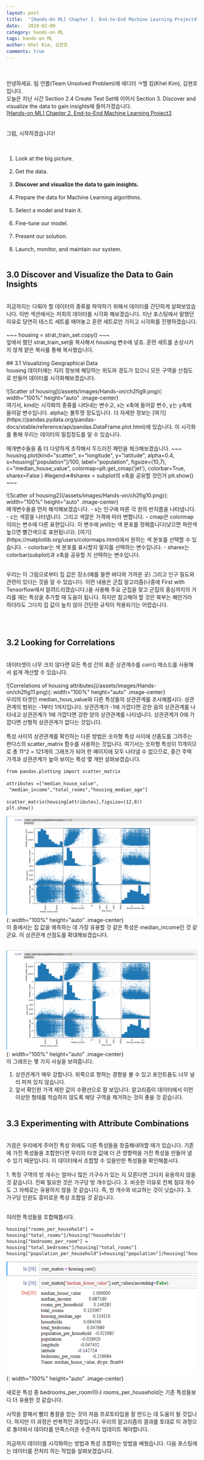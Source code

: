 ```yaml
---
layout: post
title:  "[Hands-On ML] Chapter 2. End-to-End Machine Learning Project4"
date:   2019-02-09
category: hands-on ML
tags: hands-on ML
author: Khel Kim, 김현호
comments: true
---
```


<br><br>
안녕하세요. 팀 언플(Team Unsolved Problem)에 에디터 ㅋ헬 킴(Khel Kim), 김현호입니다.
<br>
오늘은 지난 시간 Section 2.4 Create Test Set에 이어서 Section 3. Discover and visualize the data to gain insights에 들어가겠습니다.
<br>
[[Hands-on ML] Chapter 2. End-to-End Machine Learning Project3](http://127.0.0.1:4000/hands-on%20ml/2019/02/09/Hands-On-Machine-Learning-with-Scikit-Learn-and-Tensorflow1.html)
<br><br><br>
그럼, 시작하겠습니다!
<br><br><br>
1. Look at the big picture.
<br><br>
2. Get the data.
<br><br>
3. __Discover and visualize the data to gain insights.__
<br><br>
4. Prepare the data for Machine Learning algorithms.
<br><br>
5. Select a model and train it.
<br><br>
6. Fine-tune our model.
<br><br>
7. Present our solution.
<br><br>
8. Launch, monitor, and maintain our system.
<br><br>



## 3.0 Discover and Visualize the Data to Gain Insights
<br>
지금까지는 다뤄야 할 데이터의 종류를 파악하기 위해서 데이터를 간단하게 살펴보았습니다. 이번 섹션에서는 저희의 데이터를 시각화 해보겠습니다. 지난 포스팅에서 말했던 이유로 당연히 테스트 세트를 떼어놓고 훈련 세트로만 가지고 시각화를 진행하겠습니다.
<br><br>
~~~
housing = strat_train_set.copy()
~~~
<br>
앞에서 했던 strat_train_set을 복사해서 housing 변수에 넣죠. 훈련 세트를 손상시키지 않게 얕은 복사를 통해 복사했습니다.
<br><br>
## 3.1 Visualizing Geographical Data
<br>
housing 데이터에는 지리 정보에 해당하는 위도와 경도가 있으니 모든 구역을 산점도로 만들어 데이터를 시각화해보겠습니다.
<br><br>
![Scatter of housing](/assets/images/Hands-on/ch2fig9.png){: width="100%" height="auto" .image-center}
<br>
여기서, kind는 시각화의 종류를 나타내는 변수고, x는 x축에 들어갈 변수, y는 y축에 들어갈 변수입니다. alpha는 불투명 정도입니다. 더 자세한 정보는 [여기](https://pandas.pydata.org/pandas-docs/stable/reference/api/pandas.DataFrame.plot.html)에 있습니다. 이 시각화를 통해 우리는 데이터의 밀집정도를 알 수 있습니다.
<br><br>
매개변수들을 좀 더 다양하게 조작해서 두드러진 패턴을 체크해보겠습니다.
~~~
housing.plot(kind="scatter", x="longitude", y="latitude", alpha=0.4,
s=housing["population"]/100, label="population", figsize=(10,7),
c="median_house_value", colormap=plt.get_cmap('jet'), colorbar=True, sharex=False
) #legend=>#sharex = subplot의 x축을 공유할 것인가
plt.show()
~~~
<br><br>
![Scatter of housing2](/assets/images/Hands-on/ch2fig10.png){: width="100%" height="auto" .image-center}
<br>
매개변수들을 먼저 해석해보겠습니다.
- s는 인구에 따른 각 원의 반지름을 나타냅니다.
- c는 색깔을 나타냅니다. 그리고 색깔은 가격에 따라 변합니다.
- cmap은 colormap이라는 변수에 다른 표현입니다. 이 변수에 jet라는 색 분포를 정해줍니다(낮으면 파란색 높으면 빨간색으로 표현됩니다). [여기](https://matplotlib.org/users/colormaps.html)에서 원하는 색 분포를 선택할 수 있습니다.
- colorbar는 색 분포를 표시할지 말지를 선택하는 변수입니다.
- sharex는 colorbar(subplot)과 x축을 공유할 지 선택하는 변수입니다.
<br><br>



우리는 이 그림으로부터 집 값은 장소(예를 들면 바다와 가까운 곳) 그리고 인구 밀도와 관련이 있다는 것을 알 수 있습니다. 이런 내용은 군집 알고리즘(나중에 First with Tensorflow에서 알려드리겠습니다.)을 사용해 주요 군집을 찾고 군집의 중심까지의 거리를 재는 특성을 추가할 때 도움이 됩니다. 하지만 참고해야 할 것은 북부는 해안가라 하더라도 그다지 집 값이 높지 않아 간단한 규칙이 적용되기는 어렵습니다.

<br><br>
## 3.2 Looking for Correlations
<br>
데이터셋이 너무 크지 않다면 모든 특성 간의 표준 상관계수를 corr() 메소드를 사용해서 쉽게 계산할 수 있습니다.
<br><br>
![Correlations of housing attributes](/assets/images/Hands-on/ch2fig11.png){: width="100%" height="auto" .image-center}
<br>
우리의 타겟인 median_hous_value와 다른 특성들의 상관관계를 조사해봅시다. 상관관계의 범위는 -1부터 1까지입니다. 상관관계가 -1에 가깝다면 강한 음의 상관관계를 나타내고 상관관계가 1에 가깝다면 강한 양의 상관관계를 나타냅니다. 상관관계가 0에 가깝다면 선형적 상관관계가 없다는 것입니다.
<br><br>
특성 사이의 상관관계를 확인하는 다른 방법은 숫자형 특성 사이에 산좀도를 그려주는 판다스의 scatter_matrix 함수를 사용하는 것입니다. 여기서는 숫자형 특성이 11개이므로 총 11^2 = 121개의 그래프가 되어 한 페이지에 모두 나타낼 수 없으므로, 중간 주택 가격과 상관관계가 높아 보이는 특성 몇 개만 살펴보겠습니다.

~~~
from pandas.plotting import scatter_matrix

attributes =["median_house_value",
 "median_income","total_rooms","housing_median_age"]

scatter_matrix(housing[attributes],figsize=(12,8))
plt.show()
~~~
![Correlations of housing attributes2](/assets/images/Hands-on/ch2fig12.png){: width="100%" height="auto" .image-center}
<br>
이 중에서는 집 값을 예측하는 데 가장 유용할 것 같은 특성은 median_income인 것 같군요. 이 상관관계 산점도를 확대해보겠습니다.
<br><br>

![Correlations of housing price and median_income](/assets/images/Hands-on/ch2fig12.png){: width="100%" height="auto" .image-center}
<br>
이 그래프는 몇 가지 사실을 보여줍니다.
1. 상관관계가 매우 강합니다. 위쪽으로 향하는 경향을 볼 수 있고 포인트들도 너무 널리 퍼져 있지 않습니다.
2. 앞서 확인한 가격 제한 값이 수평선으로 잘 보입니다. 알고리즘이 데이터에서 이런 이상한 형태를 학습하지 않도록 해당 구역을 제거하는 것이 좋을 것 같습니다.
<br><br>
## 3.3 Experimenting with Attribute Combinations
<br>
가끔은 우리에게 주어진 특성 외에도 다른 특성들을 창출해내야할 때가 있습니다. 기존에 가진 특성들을 조합한다면 우리의 타겟 값에 더 큰 영향력을 가진 특성을 만들어 낼 수 있기 때문입니다. 이 데이터에서 조합할 수 있을만한 특성들을 확인해봅시다.<br><br>
1. 특정 구역의 방 개수는 얼마나 많은 가구수가 있는 지 모른다면 그다지 유용하지 않을 것 같습니다. 진짜 필요한 것은 가구당 방 개수입니다.
2. 비슷한 이유로 전체 침대 개수도 그 자체로는 유용하지 않을 것 같습니다. 즉, 방 개수와 비교하는 것이 낫습니다.
3. 가구당 인원도 흥미로운 특성 조합일 것 같습니다.
<br><br>


이러한 특성들을 조합해봅시다.
~~~
housing["rooms_per_household"] = housing["total_rooms"]/housing["households"]
housing["bedrooms_per_room"] = housing["total_bedrooms"]/housing["total_rooms"]
housing["population_per_household"]=housing["population"]/housing["households"]
~~~
![Correlations including attribute combinations](/assets/images/Hands-on/ch2fig14.png){: width="100%" height="auto" .image-center}
<br><br>
새로운 특성 중 bedrooms_per_room이나 rooms_per_household는 기존 특성들보다 더 유용한 것 같습니다.
<br><br>
시작을 잘해서 빨리 통찰을 얻는 것이 처음 프로토타입을 잘 만드는 데 도움이 될 것입니다. 하지만 이 과정은 반복적인 과정입니다. 우리의 알고리즘의 결과를 토대로 이 과정으로 돌아와서 데이터를 만족스러운 수준까지 업데이트 해야합니다.
<br><br>
지금까지 데이터를 시각화하는 방법과 특성 조합하는 방법을 배웠습니다. 다음 포스팅에는 데이터를 전처리 하는 작업을 살펴보겠습니다.
<br><br>
